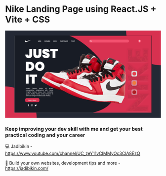 # Nike Landing Page using React.JS + Vite + CSS

![Nike](https://github.com/jadibikin/nike-lp-react/blob/master/src/assets/thumbnails.png)

### Keep improving your dev skill with me and get your best practical coding and your career
💻 Jadibikin - https://www.youtube.com/channel/UC_zeY11vCIMMyOc3ClA8EzQ

📙 Build your own websites, development tips and more - https://jadibikin.com/
